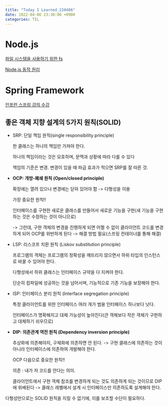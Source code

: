 ```yaml
---
title: "Today I Learned_220406"
date: 2022-04-06 23:30:00 +0900
categories: TIL
---
```


# Node.js
[파일 시스템을 사용하기 위한 fs](https://www.daleseo.com/js-node-fs/)

[Node.js 동작 원리](https://codingjuny.tistory.com/58)

# Spring Framework
[인프런 스프링 강의 수강](https://www.inflearn.com/course/%EC%8A%A4%ED%94%84%EB%A7%81-%ED%95%B5%EC%8B%AC-%EC%9B%90%EB%A6%AC-%EA%B8%B0%EB%B3%B8%ED%8E%B8/dashboard)

## 좋은 객체 지향 설계의 5가지 원칙(SOLID)
- SRP: 단일 책임 원칙(single responsibility principle)
  
  한 클래스는 하나의 책임만 가져야 한다.

  하나의 책임이라는 것은 모호하며, 문맥과 상황에 따라 다를 수 있다

  책임의 기준은 변경. 변경이 있을 때 파급 효과가 적으면 SRP를 잘 따른 것.
- **OCP: 개방-폐쇄 원칙 (Open/closed principle)**
  
  확장에는 열려 있으나 변경에는 닫혀 있어야 함 -> 다형성을 이용

  가장 중요한 원칙!!

  인터페이스를 구현한 새로운 클래스를 만들어서 새로운 기능을 구현(새 기능을 구현하는 것은 수정하는 것이 아니므로)

  -> 그런데, 구현 객체의 변경을 진행하게 되면 어쩔 수 없이 클라이언트 코드를 변경하게 되어 OCP를 위반하게 된다 -> 해결 방법 필요(스프링 컨테이너를 통해 해결)

- LSP: 리스코프 치환 원칙 (Liskov substitution principle)
   
   프로그램의 객체는 프로그램의 정확성을 깨뜨리지 않으면서 하위 타입의 인스턴스로 바꿀 수 있어야 한다.

   다형성에서 하위 클래스는 인터페이스 규약을 다 지켜야 한다.

   단순히 컴파일에 성공하는 것을 넘어서며, 기능적으로 기존 기능을 보장해야 한다.
- ISP: 인터페이스 분리 원칙 (Interface segregation principle)
  
  특정 클라이언트를 위한 인터페이스 여러 개가 범용 인터페이스 하나보다 낫다.

  인터페이스가 명확해지고 대체 가능성이 높아진다(큰 객체보다 작은 객체가 구현하고 대체하기 쉬우므로)
- **DIP: 의존관계 역전 원칙 (Dependency inversion principle)**
  
  추상화에 의존해야지, 구체화에 의존하면 안 된다. -> 구현 클래스에 의존하는 것이 아니라 인터페이스에 의존하여 개발해야 한다.

  OCP 다음으로 중요한 원칙!!

  의존 : 내가 저 코드를 안다는 의미.

  클라이언트에서 구현 객체 참조를 변경하게 되는 것도 의존하게 되는 것이므로 DIP에 위배된다 -> 클래스 레벨에서 설계 시 인터페이스만 의존하도록 설계해야 한다.

다형성만으로는 SOLID 원칙을 지킬 수 없기에, 이를 보조할 수단이 필요하다.